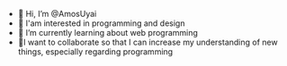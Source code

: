 - 👋 Hi, I’m @AmosUyai
- 👀 I'am interested in programming and design
- 🌱 I’m currently learning about web programming
- 💞️I want to collaborate so that I can increase my understanding of new things, especially regarding programming

<!---
AmosUyai/AmosUyai is a ✨ special ✨ repository because its `README.md` (this file) appears on your GitHub profile.
You can click the Preview link to take a look at your changes.
--->

